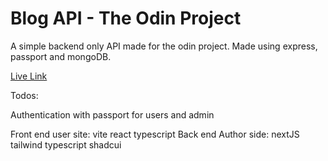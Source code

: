 # Blog API - The Odin Project

A simple backend only API made for the odin project. Made using express, passport and mongoDB.

[Live Link]()

Todos:

Authentication with passport for users and admin

Front end user site: vite react typescript
Back end Author side: nextJS tailwind typescript shadcui
